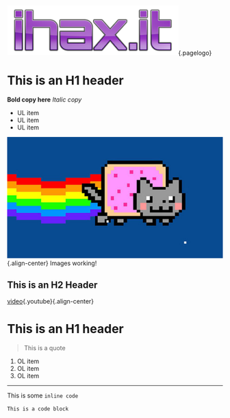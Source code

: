 <!-- TITLE: ihax.it wiki -->
<!-- SUBTITLE: A test wiki -->
![Ihax It Lite](/uploads/img/ihax-it-lite.png "Ihax It Lite"){.pagelogo}
# This is an H1 header
**Bold copy here**
*Italic copy*
* UL item
* UL item
* UL item

![Nyan Cat 01 625 X 450](/uploads/img/nyan-cat-01-625-x-450.jpg "Nyan Cat 01 625 X 450"){.align-center}
Images working!

## This is an H2 Header
[video](https://www.youtube.com/watch?v=8SQnSUtQbcE){.youtube}{.align-center}

# This is an H1 header
> This is a quote
1. OL item
2. OL item
3. OL item



-----




This is some `inline code`


```text
This is a code block
```
